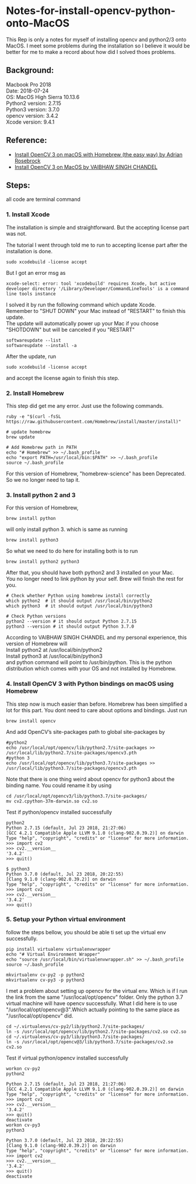 # Notes-for-install-opencv-python-onto-MacOS
This Rep is only a notes for myself of installing opencv and python2/3 onto MacOS. I meet some problems during the installation so I believe it would be better for me to make a record about how did I solved thoes problems.

## Background:
   Macbook Pro 2018  
   Date: 2018-07-24  
   OS: MacOS High Sierra 10.13.6  
   Python2 version: 2.7.15  
   Python3 version: 3.7.0  
   opencv version: 3.4.2  
   Xcode version: 9.4.1

## Reference:
- [Install OpenCV 3 on macOS with Homebrew (the easy way) by Adrian Rosebrock](https://www.pyimagesearch.com/2016/12/19/install-opencv-3-on-macos-with-homebrew-the-easy-way/)
- [Install OpenCV 3 on MacOS by VAIBHAW SINGH CHANDEL](https://www.learnopencv.com/install-opencv3-on-macos/)

## Steps:
all code are terminal command 
### 1. Install Xcode
   The installation is simple and straightforward. But the accepting license part was not.
   
The tutorial I went through told me to run to  accepting license part after the installation is done.
```shell
sudo xcodebuild -license accept
```
But I got an error msg as
```shell
xcode-select: error: tool 'xcodebuild' requires Xcode, but active developer directory '/Library/Developer/CommandLineTools' is a command line tools instance
```
I solved it by run the following command which update Xcode.  
Remember to "SHUT DOWN" your Mac instead of "RESTART" to finish this update.  
The update will automatically power up your Mac if you choose "SHOTDOWN" but will be canceled if you "RESTART"
```shell
softwareupdate --list
softwareupdate --install -a
```
After the update, run 
```shell
sudo xcodebuild -license accept
```
and accept the license again to finish this step.

### 2. Install Homebrew
This step did get me any error. Just use the following commands.
```shell
ruby -e "$(curl -fsSL 
https://raw.githubusercontent.com/Homebrew/install/master/install)"
 
# update homebrew 
brew update
  
# Add Homebrew path in PATH
echo "# Homebrew" >> ~/.bash_profile
echo "export PATH=/usr/local/bin:$PATH" >> ~/.bash_profile
source ~/.bash_profile
```
For this version of Homebrew, "homebrew-science" has been Deprecated. So we no longer need to tap it.

### 3. Install python 2 and 3
For this version of Homebrew,   
```shell
brew install python
```  
will only install python 3. which is same as running 
```shell
brew install python3
```

So what we need to do here for installing both is to run 
```shell
brew install python2 python3
```

After that, you should have both python2 and 3 installed on your Mac.   
You no longer need to link python by your self. Brew will finish the rest for you.
 
```shell
# Check whether Python using homebrew install correctly
which python2  # it should output /usr/local/bin/python2
which python3  # it should output /usr/local/bin/python3

# Check Python versions
python2 --version # it should output Python 2.7.15
python3 --version # it should output Python 3.7.0
```
   According to VAIBHAW SINGH CHANDEL and my personal experience, this version of Homebrew will  
   Install python2 at /usr/local/bin/python2  
   Install python3 at /usr/local/bin/python3  
   and python command will point to /usr/bin/python. This is the python distribution which comes with your OS and not installed by Homebrew.

### 4. Install OpenCV 3 with Python bindings on macOS using Homebrew
This step now is much easier than before. Homebrew has been simplified a lot for this part. You dont need to care about options and bindings. Just run
```shell
brew install opencv
```
And add OpenCV’s site-packages path to global site-packages by 
```shell
#python2
echo /usr/local/opt/opencv/lib/python2.7/site-packages >> /usr/local/lib/python2.7/site-packages/opencv3.pth
#python 3
echo /usr/local/opt/opencv/lib/python3.7/site-packages >> /usr/local/lib/python3.7/site-packages/opencv3.pth
```

Note that there is one thing weird about opencv for python3 about the binding name. You could rename it by using
```shell
cd /usr/local/opt/opencv3/lib/python3.7/site-packages/
mv cv2.cpython-37m-darwin.so cv2.so
```


Test if python/opencv installed successfully
```shell
python2
Python 2.7.15 (default, Jul 23 2018, 21:27:06) 
[GCC 4.2.1 Compatible Apple LLVM 9.1.0 (clang-902.0.39.2)] on darwin
Type "help", "copyright", "credits" or "license" for more information.
>>> import cv2
>>> cv2.__version__
'3.4.2'
>>> quit()
```
```shell
$ python3
Python 3.7.0 (default, Jul 23 2018, 20:22:55) 
[Clang 9.1.0 (clang-902.0.39.2)] on darwin
Type "help", "copyright", "credits" or "license" for more information.
>>> import cv2
>>> cv2.__version__
'3.4.2'
>>> quit()
```

### 5. Setup your Python virtual environment
follow the steps bellow, you should be able ti set up the virtual env successfully.
```shell
pip install virtualenv virtualenvwrapper
echo "# Virtual Environment Wrapper"
echo "source /usr/local/bin/virtualenvwrapper.sh" >> ~/.bash_profile
source ~/.bash_profile

mkvirtualenv cv-py2 -p python2
mkvirtualenv cv-py3 -p python3
```
I met a problem about setting up opencv for the virtual env. Which is if I run the link from the same "/usr/local/opt/opencv" folder. Only the python 3.7 virtual machine will have opencv successfully. What I did here is to use "/usr/local/opt/opencv@3".Which actually pointing to the same place as "/usr/local/opt/opencv" did.
```shell
cd ~/.virtualenvs/cv-py2/lib/python2.7/site-packages/
ln -s /usr/local/opt/opencv/lib/python2.7/site-packages/cv2.so cv2.so
cd ~/.virtualenvs/cv-py3/lib/python3.7/site-packages/
ln -s /usr/local/opt/opencv@3/lib/python3.7/site-packages/cv2.so cv2.so
```

Test if virtual python/opencv installed successfully
```shell
workon cv-py2
python2

Python 2.7.15 (default, Jul 23 2018, 21:27:06) 
[GCC 4.2.1 Compatible Apple LLVM 9.1.0 (clang-902.0.39.2)] on darwin
Type "help", "copyright", "credits" or "license" for more information.
>>> import cv2
>>> cv2.__version__
'3.4.2'
>>> quit()
deactivate
workon cv-py3
python3

Python 3.7.0 (default, Jul 23 2018, 20:22:55) 
[Clang 9.1.0 (clang-902.0.39.2)] on darwin
Type "help", "copyright", "credits" or "license" for more information.
>>> import cv2
>>> cv2.__version__
'3.4.2'
>>> quit()
deactivate
```
